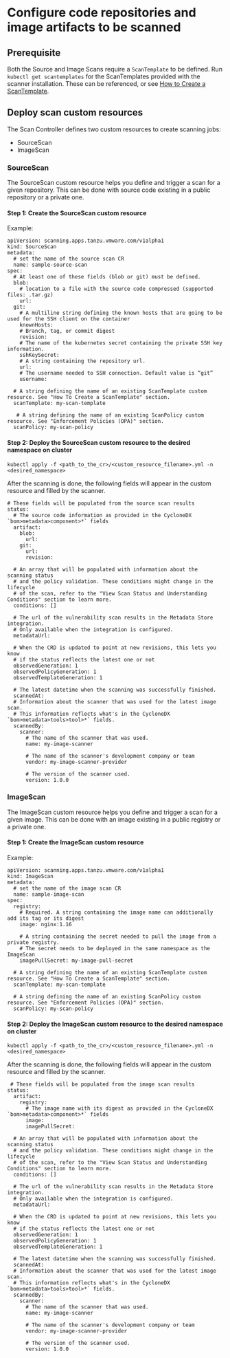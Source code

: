 # Configure code repositories and image artifacts to be scanned

## Prerequisite
Both the Source and Image Scans require a `ScanTemplate` to be defined. Run `kubectl get scantemplates` for the ScanTemplates provided with the scanner installation. These can be referenced, or see [How to Create a ScanTemplate](create-scan-template.md).

## Deploy scan custom resources
The Scan Controller defines two custom resources to create scanning jobs:
* SourceScan
* ImageScan

### SourceScan
The SourceScan custom resource helps you define and trigger a scan for a given repository. This can be done with source code existing in a public repository or a private one.

#### Step 1: Create the SourceScan custom resource
Example:
```
apiVersion: scanning.apps.tanzu.vmware.com/v1alpha1
kind: SourceScan
metadata:
  # set the name of the source scan CR
  name: sample-source-scan
spec:
  # At least one of these fields (blob or git) must be defined.
  blob:
    # location to a file with the source code compressed (supported files: .tar.gz)
    url:
  git:
    # A multiline string defining the known hosts that are going to be used for the SSH client on the container
    knownHosts:
    # Branch, tag, or commit digest
    revision:
    # The name of the kubernetes secret containing the private SSH key information.
    sshKeySecret:
    # A string containing the repository url.
    url:
    # The username needed to SSH connection. Default value is “git”
    username:

  # A string defining the name of an existing ScanTemplate custom resource. See "How To Create a ScanTemplate" section.
  scanTemplate: my-scan-template
 
   # A string defining the name of an existing ScanPolicy custom resource. See "Enforcement Policies (OPA)" section.
  scanPolicy: my-scan-policy
```

#### Step 2: Deploy the SourceScan custom resource to the desired namespace on cluster

`kubectl apply -f <path_to_the_cr>/<custom_resource_filename>.yml -n <desired_namespace>`

After the scanning is done, the following fields will appear in the custom resource and filled by the scanner.
```
# These fields will be populated from the source scan results
status:
  # The source code information as provided in the CycloneDX `bom>metadata>component>*` fields
  artifact:
    blob:
      url:
    git:
      url:
      revision:

  # An array that will be populated with information about the scanning status 
  # and the policy validation. These conditions might change in the lifecycle 
  # of the scan, refer to the "View Scan Status and Understanding Conditions" section to learn more.
  conditions: []

  # The url of the vulnerability scan results in the Metadata Store integration.
  # Only available when the integration is configured.
  metadataUrl:
            
  # When the CRD is updated to point at new revisions, this lets you know 
  # if the status reflects the latest one or not
  observedGeneration: 1
  observedPolicyGeneration: 1
  observedTemplateGeneration: 1

  # The latest datetime when the scanning was successfully finished.
  scannedAt:
  # Information about the scanner that was used for the latest image scan.
  # This information reflects what's in the CycloneDX `bom>metadata>tools>tool>*` fields.
  scannedBy:
    scanner:
      # The name of the scanner that was used. 
      name: my-image-scanner

      # The name of the scanner's development company or team
      vendor: my-image-scanner-provider

      # The version of the scanner used.
      version: 1.0.0
```

### ImageScan
The ImageScan custom resource helps you define and trigger a scan for a given image. This can be done with an image existing in a public registry or a private one.

#### Step 1: Create the ImageScan custom resource

Example:
```
apiVersion: scanning.apps.tanzu.vmware.com/v1alpha1
kind: ImageScan
metadata:
  # set the name of the image scan CR
  name: sample-image-scan
spec:
  registry:
    # Required. A string containing the image name can additionally add its tag or its digest
    image: nginx:1.16

    # A string containing the secret needed to pull the image from a private registry.
    # The secret needs to be deployed in the same namespace as the ImageScan
    imagePullSecret: my-image-pull-secret

  # A string defining the name of an existing ScanTemplate custom resource. See "How To Create a ScanTemplate" section.
  scanTemplate: my-scan-template

  # A string defining the name of an existing ScanPolicy custom resource. See "Enforcement Policies (OPA)" section.
  scanPolicy: my-scan-policy
```

#### Step 2: Deploy the ImageScan custom resource to the desired namespace on cluster

`kubectl apply -f <path_to_the_cr>/<custom_resource_filename>.yml -n <desired_namespace>`

After the scanning is done, the following fields will appear in the custom resource and filled by the scanner.
```
 # These fields will be populated from the image scan results
status:
  artifact:
    registry:
      # The image name with its digest as provided in the CycloneDX `bom>metadata>component>*` fields
      image:
      imagePullSecret:

  # An array that will be populated with information about the scanning status 
  # and the policy validation. These conditions might change in the lifecycle 
  # of the scan, refer to the "View Scan Status and Understanding Conditions" section to learn more.
  conditions: []

  # The url of the vulnerability scan results in the Metadata Store integration.
  # Only available when the integration is configured.
  metadataUrl:
            
  # When the CRD is updated to point at new revisions, this lets you know 
  # if the status reflects the latest one or not
  observedGeneration: 1
  observedPolicyGeneration: 1
  observedTemplateGeneration: 1

  # The latest datetime when the scanning was successfully finished.
  scannedAt:
  # Information about the scanner that was used for the latest image scan.
  # This information reflects what's in the CycloneDX `bom>metadata>tools>tool>*` fields.
  scannedBy:
    scanner:
      # The name of the scanner that was used. 
      name: my-image-scanner

      # The name of the scanner's development company or team
      vendor: my-image-scanner-provider

      # The version of the scanner used.
      version: 1.0.0
```
